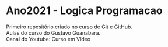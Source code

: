 # Ano2021 - Logica Programacao
 Primeiro repositório criado no curso de Git e GitHub.<br>
 Aulas do curso do Gustavo Guanabara.<br>
 Canal do Youtube: Curso em Vídeo
